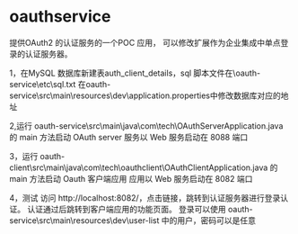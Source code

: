 # oauthservice
提供OAuth2 的认证服务的一个POC 应用，
可以修改扩展作为企业集成中单点登录的认证服务器。

1，在MySQL 数据库新建表auth_client_details，sql 脚本文件在\oauth-service\etc\sql.txt
在oauth-service\src\main\resources\dev\application.properties中修改数据库对应的地址

2,运行 oauth-service\src\main\java\com\tech\OAuthServerApplication.java 的 main 方法启动 OAuth server
服务以 Web 服务启动在 8088 端口

3，运行 oauth-client\src\main\java\com\tech\oauthclient\OAuthClientApplication.java 的 main 方法启动 Oauth 客户端应用
应用以 Web 服务启动在 8082 端口

4，测试
访问 http://localhost:8082/，点击链接，跳转到认证服务器进行登录认证。
认证通过后跳转到客户端应用的功能页面。
登录可以使用 oauth-service\src\main\resources\dev\user-list 中的用户，密码可以是任意
